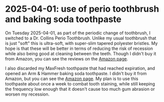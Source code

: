 # 2025-04-01: use of perio toothbrush and baking soda toothpaste

On Tuesday 2025-04-01, as part of the periodic change of toothbrush, I
switched to a Dr. Collins Perio Toothbrush. Unlike my usual toothbrush
that is just "soft" this is ultra-soft, with super-slim tapered
polyester bristles. My hope is that these will be better in terms of
reducing the risk of recession while also being good at cleaning
between the teeth. Though I didn't buy it from Amazon, you can see the
reviews on the [Amazon
page](https://www.amazon.com/Dr-Collins-Perio-Toothbrush-colors/dp/B0036ZA40W/).

I also discarded my MaxFresh toothpaste that had reached expiration,
and opened an Arm & Hammer baking soda toothpaste. I didn't buy it
from Amazon, but you can see the [Amazon
page](https://www.amazon.com/Arm-Hammer-Advance-Toothpaste-Technology/dp/B09VK1RKM8/). My
plan is to use this toothpaste about once a week to combat tooth
staining, while still keeping the frequency low enough that it doesn't
cause too much gum abrasion or worsen my recession.
